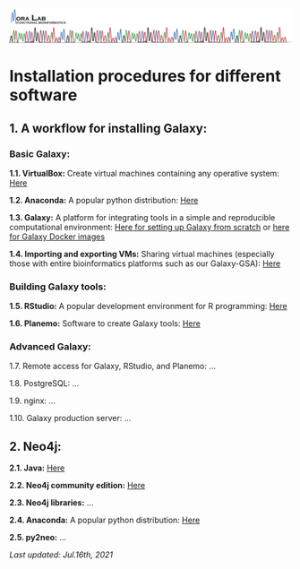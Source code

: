 <img src="https://github.com/mora-lab/mora-lab.github.io/blob/master/picture/MORALAB_Banner.png">

# Installation procedures for different software

## 1. A workflow for installing Galaxy:

### Basic Galaxy:

**1.1. VirtualBox:** Create virtual machines containing any operative system: [Here](https://github.com/mora-lab/installing/tree/main/virtualbox)

**1.2. Anaconda:** A popular python distribution: [Here](https://github.com/mora-lab/installing/tree/main/anaconda)

**1.3. Galaxy:** A platform for integrating tools in a simple and reproducible computational environment: [Here for setting up Galaxy from scratch](https://github.com/mora-lab/installing/tree/main/galaxy) or [here for Galaxy Docker images](https://github.com/mora-lab/installing/tree/main/docker)

**1.4. Importing and exporting VMs:** Sharing virtual machines (especially those with entire bioinformatics platforms such as our Galaxy-GSA): [Here](https://github.com/mora-lab/installing/tree/main/virtualbox_impo_expo)

### Building Galaxy tools:

**1.5. RStudio:** A popular development environment for R programming: [Here](https://github.com/mora-lab/installing/tree/main/rstudio)

**1.6. Planemo:** Software to create Galaxy tools: [Here](https://github.com/mora-lab/installing/tree/main/planemo)

### Advanced Galaxy:

1.7. Remote access for Galaxy, RStudio, and Planemo: ...

1.8. PostgreSQL: ...

1.9. nginx: ...

1.10. Galaxy production server: ...

## 2. Neo4j:

**2.1. Java:** [Here]()

**2.2. Neo4j community edition:** [Here](https://github.com/mora-lab/installing/tree/main/neo4j)

**2.3. Neo4j libraries:** ...

**2.4. Anaconda:** A popular python distribution: [Here](https://github.com/mora-lab/installing/tree/main/anaconda)

**2.5. py2neo:** ...
<br>

*Last updated: Jul.16th, 2021*
